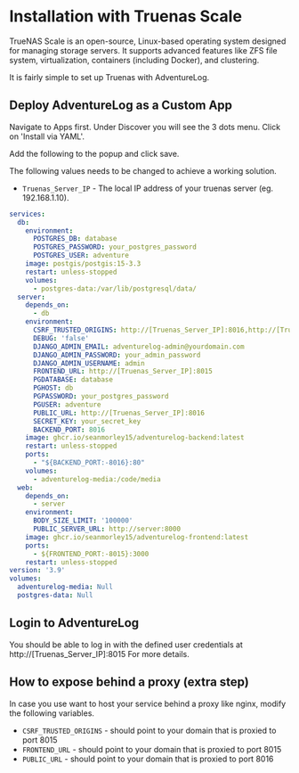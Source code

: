 # Installation with Truenas Scale

TrueNAS Scale is an open-source, Linux-based operating system designed for managing storage servers. It supports advanced features like ZFS file system, virtualization, containers (including Docker), and clustering.

It is fairly simple to set up Truenas with AdventureLog.

## Deploy AdventureLog as a Custom App

Navigate to Apps first. Under Discover you will see the 3 dots menu. Click on 'Install via YAML'.

Add the following to the popup and click save.

The following values needs to be changed to achieve a working solution.
- `Truenas_Server_IP` - The local IP address of your truenas server (eg. 192.168.1.10).

```yaml
services:
  db:
    environment:
      POSTGRES_DB: database
      POSTGRES_PASSWORD: your_postgres_password
      POSTGRES_USER: adventure
    image: postgis/postgis:15-3.3
    restart: unless-stopped
    volumes:
      - postgres-data:/var/lib/postgresql/data/
  server:
    depends_on:
      - db
    environment:
      CSRF_TRUSTED_ORIGINS: http://[Truenas_Server_IP]:8016,http://[Truenas_Server_IP]:8015
      DEBUG: 'false'
      DJANGO_ADMIN_EMAIL: adventurelog-admin@yourdomain.com
      DJANGO_ADMIN_PASSWORD: your_admin_password
      DJANGO_ADMIN_USERNAME: admin
      FRONTEND_URL: http://[Truenas_Server_IP]:8015
      PGDATABASE: database
      PGHOST: db
      PGPASSWORD: your_postgres_password
      PGUSER: adventure
      PUBLIC_URL: http://[Truenas_Server_IP]:8016
      SECRET_KEY: your_secret_key
      BACKEND_PORT: 8016
    image: ghcr.io/seanmorley15/adventurelog-backend:latest
    restart: unless-stopped
    ports:
      - "${BACKEND_PORT:-8016}:80"
    volumes:
      - adventurelog-media:/code/media
  web:
    depends_on:
      - server
    environment:
      BODY_SIZE_LIMIT: '100000'
      PUBLIC_SERVER_URL: http://server:8000
    image: ghcr.io/seanmorley15/adventurelog-frontend:latest
    ports:
      - ${FRONTEND_PORT:-8015}:3000
    restart: unless-stopped
version: '3.9'
volumes:
  adventurelog-media: Null
  postgres-data: Null

```

## Login to AdventureLog

You should be able to log in with the defined user credentials at http://[Truenas_Server_IP]:8015 
For more details.

## How to expose behind a proxy (extra step)

In case you use want to host your service behind a proxy like nginx, modify the following variables.
- `CSRF_TRUSTED_ORIGINS` - should point to your domain that is proxied to port 8015
- `FRONTEND_URL` - should point to your domain that is proxied to port 8015
- `PUBLIC_URL` - should point to your domain that is proxied to port 8016